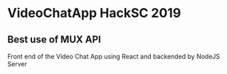 # VideoChatApp HackSC 2019
## Best use of MUX API
Front end of the Video Chat App using React and backended by NodeJS Server

